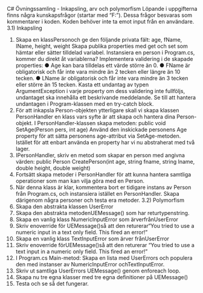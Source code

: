 C# Övningssamling - Inkapsling, arv och polymorfism
 Löpande i uppgifterna finns några kunskapsfrågor (startar med “F:”). Dessa frågor besvaras som
 kommentarer i koden. Koden behöver inte ta emot input från en användare.
 3.1) Inkapsling
 1. Skapa en klassPersonoch ge den följande privata fält:
 age, fName, lName, height, weight
 Skapa publika properties med get och set som hämtar eller sätter tilldelad variabel.
 Instansiera en person i Program.cs, kommer du direkt åt variablerna?
 Implementera validering i de skapade properties:
 ● Age kan bara tilldelas ett värde större än 0.
 ● FName är obligatorisk och får inte vara mindre än 2 tecken eller längre än 10
 tecken.
 ● LName är obligatorisk och får inte vara mindre än 3 tecken eller större än 15
 tecken.
 Kasta ett undantag av typen ArgumentException i varje property om dess
 validering inte fullföljs, undantaget ska innehålla ett beskrivande
 meddelande.
 Se till att hantera undantagen i Program-klassen med en try-catch block.
 2. För att inkapsla Person-objekten ytterligare skall vi skapa klassen PersonHandler
en klass vars syfte är att skapa och hantera dina Person-objekt.
 I PersonHandler-klassen skapa metoden:
 public void SetAge(Person pers, int age)
 Använd den inskickade personens Age property för att sätta personens age-attribut
 via SetAge-metoden. Istället för att enbart använda en property har vi nu
 abstraherat med två lager.
 3. IPersonHandler, skriv en metod som skapar en person med angivna värden:
 public Person CreatePerson(int age, string fname,
 string lname, double height, double weight)
 4. Fortsätt skapa metoder i PersonHandler för att kunna hantera samtliga
 operationer som man kan vilja göra med en Person.
5. När denna klass är klar, kommentera bort er tidigare instans av Person från
 Program.cs, och instansiera istället en PersonHandler. Skapa därigenom några
 personer och testa era metoder.
 3.2) Polymorfism
 1. Skapa den abstrakta klassen UserError
 2. Skapa den abstrakta metodenUEMessage() som har returtypenstring.
 3. Skapa en vanlig klass NumericInputError som ärverfrånUserError
 4. Skriv enoverride för UEMessage()så att den returerar“You tried to use a
 numeric input in a text only field. This fired an error!”
 5. Skapa en vanlig klass TextInputError som ärver frånUserError
 6. Skriv enoverride förUEMessage()så att den returerar “You tried to use a text
 input in a numeric only field. This fired an error!”
 7. I Program.cs Main-metod: Skapa en lista med UserErrors och populera den med
 instanser av NumericInputError ochTextInputError.
 8. Skriv ut samtliga UserErrors UEMessage() genom enforeach loop.
 9. Skapa nu tre egna klasser med tre egna definitioner på UEMessage()
 10. Testa och se så det fungerar.
